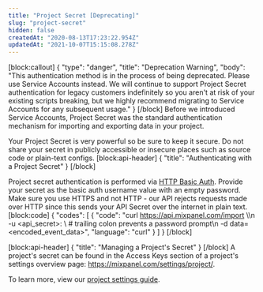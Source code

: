 ```yaml
---
title: "Project Secret [Deprecating]"
slug: "project-secret"
hidden: false
createdAt: "2020-08-13T17:23:22.954Z"
updatedAt: "2021-10-07T15:15:08.278Z"
---
```

[block:callout]
{
  "type": "danger",
  "title": "Deprecation Warning",
  "body": "This authentication method is in the process of being deprecated. Please use Service Accounts instead. We will continue to support Project Secret authentication for legacy customers indefinitely so you aren't at risk of your existing scripts breaking, but we highly recommend migrating to Service Accounts for any subsequent usage."
}
[/block]
Before we introduced Service Accounts, Project Secret was the standard authentication mechanism for importing and exporting data in your project.

Your Project Secret is very powerful so be sure to keep it secure. Do not share your secret in publicly accessible or insecure places such as source code or plain-text configs.
[block:api-header]
{
  "title": "Authenticating with a Project Secret"
}
[/block]

Project secret authentication is performed via [HTTP Basic Auth](https://developer.mozilla.org/en-US/docs/Web/HTTP/Authentication#Basic_authentication_scheme). Provide your secret as the basic auth username value with an empty password. Make sure you use HTTPS and not HTTP - our API rejects requests made over HTTP since this sends your API Secret over the internet in plain text.
[block:code]
{
  "codes": [
    {
      "code": "curl https://api.mixpanel.com/import \\\n    -u <api_secret>: \\ # trailing colon prevents a password prompt\n    -d data=<encoded_event_data>",
      "language": "curl"
    }
  ]
}
[/block]

[block:api-header]
{
  "title": "Managing a Project's Secret"
}
[/block]
A project's secret can be found in the Access Keys section of a project's settings overview page: https://mixpanel.com/settings/project/.

 To learn more, view our [project settings guide](https://help.mixpanel.com/hc/en-us/articles/115004490503-Project-Settings).